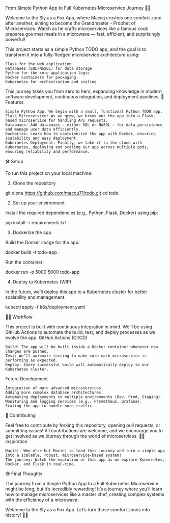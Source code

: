 From Simple Python App to Full Kubernetes Microservice Journey 🦊🚀

Welcome to the Sly as a Fox App, where Maciej crushes one comfort zone after another, aiming to become the Grandmaster - Prophet of Microservices. Watch as he crafts microservices like a famous cook prepares gourmet meals in a microwave — fast, efficient, and surprisingly powerful!

This project starts as a simple Python TODO app, and the goal is to transform it into a fully-fledged microservice architecture using:

    Flask for the web application
    Databases (SQL/NoSQL) for data storage
    Python for the core application logic
    Docker containers for packaging
    Kubernetes for orchestration and scaling

This journey takes you from zero to hero, expanding knowledge in modern software development, continuous integration, and deployment pipelines.
🚀 Features

    Simple Python App: We begin with a small, functional Python TODO app.
    Flask Microservice: As we grow, we break out the app into a Flask-based microservice for handling API requests.
    Databases: Add databases — either SQL or NoSQL — for data persistence and manage user data efficiently.
    Dockerize: Learn how to containerize the app with Docker, ensuring scalability and easy deployment.
    Kubernetes Deployment: Finally, we take it to the cloud with Kubernetes, deploying and scaling our app across multiple pods, ensuring reliability and performance.

🛠️ Setup

To run this project on your local machine:
1. Clone the repository

git clone https://github.com/maccu71/todo.git
cd todo

2. Set up your environment

Install the required dependencies (e.g., Python, Flask, Docker) using pip:

pip install -r requirements.txt

3. Dockerize the app

Build the Docker image for the app:

docker build -t todo-app .

Run the container:

docker run -p 5000:5000 todo-app

4. Deploy to Kubernetes (WIP)

In the future, we’ll deploy this app to a Kubernetes cluster for better scalability and management.

kubectl apply -f k8s/deployment.yaml

🧑‍💻 Workflow

This project is built with continuous integration in mind. We'll be using GitHub Actions to automate the build, test, and deploy processes as we evolve the app.
GitHub Actions (CI/CD)

    Build: The app will be built inside a Docker container whenever new changes are pushed.
    Test: We’ll automate testing to make sure each microservice is performing as expected.
    Deploy: Every successful build will automatically deploy to our Kubernetes cluster.

Future Development

    Integration of more advanced microservices.
    Adding more complex database architectures.
    Automating deployments to multiple environments (Dev, Prod, Staging).
    Monitoring and logging services (e.g., Prometheus, Grafana).
    Scaling the app to handle more traffic.

🌱 Contributing

Feel free to contribute by forking this repository, opening pull requests, or submitting issues! All contributions are welcome, and we encourage you to get involved as we journey through the world of microservices.
👨‍🏫 Inspiration

    Maciej: Who else but Maciej to lead this journey and turn a simple app into a scalable, robust, microservice-based system!
    The journey: Watch the evolution of this app as we explore Kubernetes, Docker, and Flask in real-time.

😎 Final Thoughts

The journey from a Simple Python App to a Full Kubernetes Microservice might be long, but it’s incredibly rewarding! It’s a journey where you’ll learn how to manage microservices like a master chef, creating complex systems with the efficiency of a microwave.

Welcome to the Sly as a Fox App. Let’s turn those comfort zones into history! 🦊💥
